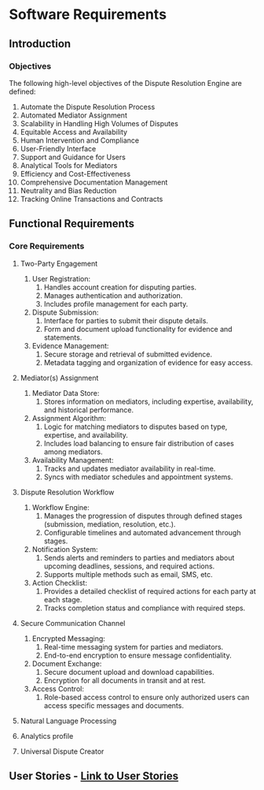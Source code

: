 # Software Requirements

## Introduction

### Objectives

The following high-level objectives of the Dispute Resolution Engine are defined:

1. Automate the Dispute Resolution Process
2. Automated Mediator Assignment
3. Scalability in Handling High Volumes of Disputes
4. Equitable Access and Availability
5. Human Intervention and Compliance
6. User-Friendly Interface
7. Support and Guidance for Users
8. Analytical Tools for Mediators
9. Efficiency and Cost-Effectiveness
10. Comprehensive Documentation Management
11. Neutrality and Bias Reduction
12. Tracking Online Transactions and Contracts

## Functional Requirements

### Core Requirements

1. Two-Party Engagement

    1. User Registration:
        1. Handles account creation for disputing parties.
        2. Manages authentication and authorization.
        3. Includes profile management for each party.
    2. Dispute Submission:
        1. Interface for parties to submit their dispute details.
        2. Form and document upload functionality for evidence and statements.
    3. Evidence Management:
        1. Secure storage and retrieval of submitted evidence.
        2. Metadata tagging and organization of evidence for easy access.

2. Mediator(s) Assignment

    1. Mediator Data Store:
        1. Stores information on mediators, including expertise, availability, and historical performance.
    2. Assignment Algorithm:
        1. Logic for matching mediators to disputes based on type, expertise, and availability.
        2. Includes load balancing to ensure fair distribution of cases among mediators.
    3. Availability Management:
        1. Tracks and updates mediator availability in real-time.
        2. Syncs with mediator schedules and appointment systems.

3. Dispute Resolution Workflow

    1. Workflow Engine:
        1. Manages the progression of disputes through defined stages (submission, mediation, resolution, etc.).
        2. Configurable timelines and automated advancement through stages.
    2. Notification System:
        1. Sends alerts and reminders to parties and mediators about upcoming deadlines, sessions, and required actions.
        2. Supports multiple methods such as email, SMS, etc.
    3. Action Checklist:
        1. Provides a detailed checklist of required actions for each party at each stage.
        2. Tracks completion status and compliance with required steps.

4. Secure Communication Channel

    1. Encrypted Messaging:
        1. Real-time messaging system for parties and mediators.
        2. End-to-end encryption to ensure message confidentiality.
    2. Document Exchange:
        1. Secure document upload and download capabilities.
        2. Encryption for all documents in transit and at rest.
    3. Access Control:
        1. Role-based access control to ensure only authorized users can access specific messages and documents.

5. Natural Language Processing

6. Analytics profile

7. Universal Dispute Creator

## User Stories - [Link to User Stories](UserStories.md)
